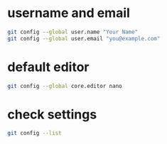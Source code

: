 # username and email
```bash
git config --global user.name "Your Name"
git config --global user.email "you@example.com"
```

# default editor
```bash
git config --global core.editor nano
```

# check settings
```bash
git config --list
```
